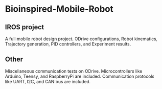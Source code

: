 # Bioinspired-Mobile-Robot

## IROS project

A full mobile robot design project. ODrive configurations, Robot kinematics, Trajectory generation, PID controllers, and Experiment results.

## Other

Miscellaneous communication tests on ODrive. 
Microcontrollers like Arduino, Teensy, and RaspberryPi are included.
Communication protocols like UART, I2C, and CAN bus are included.
